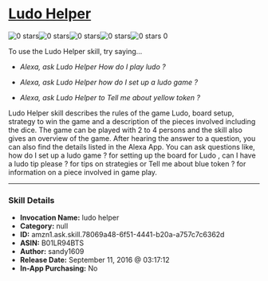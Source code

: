 # [Ludo Helper](http://alexa.amazon.com/#skills/amzn1.ask.skill.78069a48-6f51-4441-b20a-a757c7c6362d)
![0 stars](../../images/ic_star_border_black_18dp_1x.png)![0 stars](../../images/ic_star_border_black_18dp_1x.png)![0 stars](../../images/ic_star_border_black_18dp_1x.png)![0 stars](../../images/ic_star_border_black_18dp_1x.png)![0 stars](../../images/ic_star_border_black_18dp_1x.png) 0

To use the Ludo Helper skill, try saying...

* *Alexa, ask Ludo Helper How do I play ludo ?*

* *Alexa, ask Ludo Helper how do I set up a ludo game ?*

* *Alexa, ask Ludo Helper to Tell me about yellow token ?*

Ludo Helper skill describes the rules of the game Ludo, board setup, strategy to win the game and a description of the pieces involved including the dice. The game can be played with 2 to 4 persons and the skill also gives an overview of the game. After hearing the answer to a question, you can also find the details listed in the Alexa App. You can ask questions like, how do I set up a ludo game ? for setting up the board for Ludo , can I have a ludo tip please ? for tips on strategies or Tell me about blue token ? for information on a piece involved in game play.

***

### Skill Details

* **Invocation Name:** ludo helper
* **Category:** null
* **ID:** amzn1.ask.skill.78069a48-6f51-4441-b20a-a757c7c6362d
* **ASIN:** B01LR94BTS
* **Author:** sandy1609
* **Release Date:** September 11, 2016 @ 03:17:12
* **In-App Purchasing:** No
